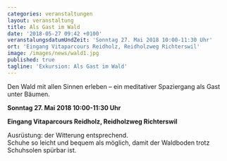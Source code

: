 ```yaml
---
categories: veranstaltungen
layout: veranstaltung
title: Als Gast im Wald
date: '2018-05-27 09:42 +0100'
veranstalungsdatumUndZeit: 'Sonntag 27. Mai 2018 10:00-11:30 Uhr'
ort: 'Eingang Vitaparcours Reidholz, Reidholzweg Richterswil'
image: /images/news/wald1.jpg
published: true
tagline: 'Exkursion: Als Gast im Wald'
---
```


Den Wald mit allen Sinnen erleben – ein meditativer Spaziergang als Gast unter Bäumen.

**Sonntag 27. Mai 2018 10:00-11:30 Uhr**

**Eingang Vitaparcours Reidholz, Reidholzweg Richterswil**

Ausrüstung: der Witterung entsprechend.  
Schuhe so leicht und bequem als möglich, damit der Waldboden trotz Schuhsolen spürbar ist.
